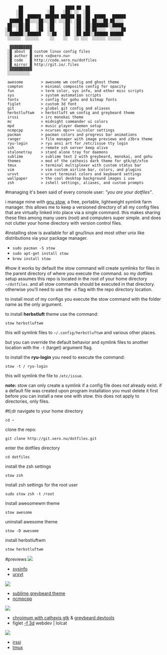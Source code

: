 ```
      ██            ██     ████ ██  ██                
     ░██           ░██    ░██░ ░░  ░██                
     ░██  ██████  ██████ ██████ ██ ░██  █████   ██████
  ██████ ██░░░░██░░░██░ ░░░██░ ░██ ░██ ██░░░██ ██░░░░ 
 ██░░░██░██   ░██  ░██    ░██  ░██ ░██░███████░░█████ 
░██  ░██░██   ░██  ░██    ░██  ░██ ░██░██░░░░  ░░░░░██
░░██████░░██████   ░░██   ░██  ░██ ███░░██████ ██████ 
 ░░░░░░  ░░░░░░     ░░    ░░   ░░ ░░░  ░░░░░░ ░░░░░░  
 
  ▓▓▓▓▓▓▓▓▓▓
 ░▓ about  ▓ custom linux config files
 ░▓ author ▓ xero <x@xero.nu>
 ░▓ code   ▓ http://code.xero.nu/dotfiles
 ░▓ mirror ▓ http://git.io/.files
 ░▓▓▓▓▓▓▓▓▓▓
 ░░░░░░░░░░

 awesome        > awesome wm config and ghost theme
 compton        > minimal composite config for opacity
 fun            > term color, sys info, and other misc scripts
 sys            > system automation scripts
 fonts          > config for gohu and bitmap fonts
 figlet         > custom 3d font
 git            > global git config and aliases
 herbstluftwm   > herbstluft wm config and greybeard theme
 irssi          > irc monokai theme
 mc             > midnight commander ui colors
 mpd            > music player daemon setup
 ncmpcpp        > ncurses mpc++ ui/color settings
 pacman         > pacman colors and progress bar animations
 ranger         > file manager with image previews and z3bra theme
 ryu-login      > ryu ansi art for /etc/issue tty login
 ssh            > remote ssh server keep alive
 stalonetray    > stand alone tray for daemons
 sublime        > sublime text 2 with greybeard, monokai, and gohu
 themes         > mod of the cathexis dark theme for gtk/qt/xfce
 tmux           > terminal multiplexer with custom status bar
 vim            > vim custom airline bar, colors, and plugins
 urxvt          > urxvt terminal colors and keyboard settings
 wallpaper      > the cool desktop background images i use
 zsh            > zshell settings, aliases, and custom prompts
```
#managing
it's been said of every console user: _"you are your dotfiles"_.

i manage mine with [gnu stow](http://www.gnu.org/software/stow/), a free, portable, lightweight symlink farm manager. this allows me to keep a versioned directory of all my config files that are virtually linked into place via a single command. this makes sharing these files among many users (root) and computers super simple. and does not clutter your home directory with version control files.

#installing
stow is available for all gnu/linux and most other unix like distributions via your package manager.

- `sudo pacman -S stow`
- `sudo apt-get install stow`
- `brew install stow`

#how it works
by default the stow command will create symlinks for files in the parent directory of where you execute the command. so my dotfiles setup assumes this repo is located in the root of your home directory `~/dotfiles`. and all stow commands should be executed in that directory. otherwise you'll need to use the `-d` flag with the repo directory location.

to install most of my configs you execute the stow command with the folder name as the only argument. 

to install **herbstluft** theme use the command:

`stow herbstluftwm`

this will symlink files to `~/.config/herbstluftwm` and various other places.

but you can override the default behavior and symlink files to another location with the `-t` (target) argument flag. 

to install the **ryu-login** you need to execute the command:

`stow -t / ryu-login` 

this will symlink the file to `/etc/issue`.

**note:** stow can only create a symlink if a config file does not already exist. if a default file was created upon program installation you must delete it first before you can install a new one with stow. this does not apply to directories, only files.

#tl;dr
navigate to your home directory

`cd ~`

clone the repo:

`git clone http://git.xero.nu/dotfiles.git`

enter the dotfiles directory

`cd dotfiles`

install the zsh settings

`stow zsh`

install zsh settings for the root user

`sudo stow zsh -t /root`

install awesomewm theme

`stow awesome`

uninstall awesome theme

`stow -D awesome`

install herbstluftwm

`stow herbstluftwm`

#previews
![](https://raw.githubusercontent.com/xero/dotfiles/master/previews/scrot_nightcity-1.png)
- [sysinfo](http://git.io/.sysinfo)
- [urxvt](http://git.io/.urxvt)

![](https://raw.githubusercontent.com/xero/dotfiles/master/previews/scrot_nightcity-2.png)
- [sublime greybeard theme](http://git.io/sublimegreybeard)
- [ncmpcpp](http://git.io/.ncmpcpp)

![](https://raw.githubusercontent.com/xero/dotfiles/master/previews/scrot_nightcity-3.png)
- [chroimum with cathexis gtk](http://git.io/cathexis) & [greybeard devtools](http://git.io/greybeard-devtools)
- figlet [-f 3d](http://git.io/3d) webdev | lolcat

![](https://raw.githubusercontent.com/xero/dotfiles/master/previews/scrot_nightcity-4.png)
- [irssi](http://git.io/.irssi)
- [tmux](http://git.io/.tmux)
